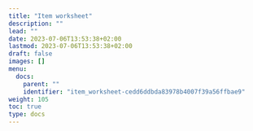 ```yaml
---
title: "Item worksheet"
description: ""
lead: ""
date: 2023-07-06T13:53:38+02:00
lastmod: 2023-07-06T13:53:38+02:00
draft: false
images: []
menu:
  docs:
    parent: ""
    identifier: "item_worksheet-cedd6ddbda83978b4007f39a56ffbae9"
weight: 105
toc: true
type: docs
---
```

